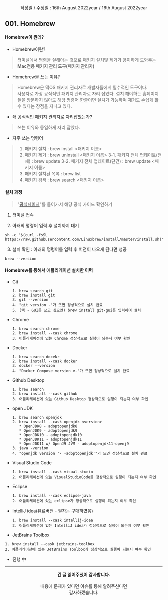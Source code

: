 <div align="center">
작성일 / 수정일 : 16th August 2022year / 16th August 2022year
</div>
   
## 001. Homebrew

#### Homebrew이 뭔데?

- Homebrew이란?
> 터미널에서 명령을 실해아는 것으로 패키지 설치및 제거가 용이하게 도와주는 <b>Mac전용 패키지 관리 도구(패키지 관리자)</b>

- Homebrew을 쓰는 이유?
> Homebrew은 맥OS 패키지 관리자로 개발자들에게 필수적인 도구이다.<br/>
> 사용자로 가장 공식적인 패키지 관리자로 자리 잡았다.
> 설치 해야하는 홈페이지들을 방문하지 않아도 해당 명령어 한줄이면 설치가 가능하며 제거도 손쉽게 할 수 있다는 장점을 지니고 있다.

- 왜 공식적인 패키지 관리자로 자리잡았는가?
> 쓰는 이유와 동일하게 자리 잡았다.

- 자주 쓰는 명령어
> 1. 패키지 설치 : brew install <패키지 이름>
> 2. 패키지 제거 : brew uninstall <패키지 이름>
> 3-1. 패키지 전체 업데이트(전체) : brew update
> 3-2. 패키지 전체 업데이트(단건) : brew update <패키지 이름>
> 4. 패키지 설치된 목록 : brew list
> 5. 패키지 검색 : brew search <패키지 이름> 

#### 설치 과정

> "[공식페이지](https://brew.sh/)"를 들어가서 해당 공식 가이드 확인하기

1. 터미널 접속

2. 아래의 명령어 입력 후 설치까지 대기
```script
sh -c "$(curl -fsSL https://raw.githubusercontent.com/Linuxbrew/install/master/install.sh)"
```

3. 설치 확인 : 아래의 명령어를 입력 후 버전이 나오게 된다면 성공
```script
brew --version
```

#### Homebrew를 통해서 애플리케이션 설치한 이력

  - Git
    ```text
    1. brew search git
    2. brew install git
    3. git --version
    4. "git version -"가 뜨면 정상적으로 설치 완료
    5. (택 - GUI를 쓰고 싶으면) brew install git-gui를 입력하여 설치
    ```
    
  - Chrome
    ```text
    1. brew search chrome
    2. brew install --cask chrome
    3. 어플리케이션에 있는 Chrome 정상적으로 실행이 되는지 여부 확인
    ```
    
  - Docker
    ```text
    1. brew search docekr
    2. brew install --cask docker
    3. docker --version
    4. "Docker Compose version v-"가 뜨면 정상적으로 설치 완료
    ```    
    
  - Github Desktop
    ```text
    1. brew search 
    2. brew install --cask github
    3. 어플리케이션에 있는 Github Desktop 정상적으로 실행이 되는지 여부 확인
    ``` 

  - open JDK
    ```text
    1. brew search openjdk
    2. brew install --cask openjdk <version>
       * OpenJDK8 - adoptopenjdk8
       * OpenJDK9 - adoptopenjdk9
       * OpenJDK10 - adoptopenjdk10
       * OpenJDK11 - adoptopenjdk11
       * OpenJDK11 w/ OpenJ9 JVM - adoptopenjdk11-openj9
    3. java -version
    4. "openjdk version '- -adoptopenjdk'"가 뜨면 정상적으로 설치 완료
    ``` 

  - Visual Studio Code
    ```text
    1. brew install --cask visual-studio
    2. 어플리케이션에 있는 VisualStudioCode를 정상적으로 실행이 되는지 여부 확인
    ``` 
         
  - Eclipse
    ```text
    1. brew install --cask eclipse-java
    2. 어플리케이션에 있는 eclipse가 정상적으로 실행이 되는지 여부 확인
    ``` 
         
  - IntelliJ idea(유료버전 - 필자는 구매하였음)
    ```text
    1. brew install --cask intellij-idea
    2. 어플리케이션에 있는 IntelliJ idea가 정상적으로 실행이 되는지 여부 확인
    ``` 
   
  - JetBrains Toolbox
   ```text
   1. brew install --cask jetbrains-toolbox
   2. 어플리케이션에 있는 JetBrains Toolbox가 정상적으로 실행이 되는지 여부 확인
   ```
   
  - 진행 中
    
---
<div align="center">
  <b>긴 글 읽어주셨어 감사합니다.</b><br/><br/>
  내용에 문제가 있다면 이슈를 통해 알려주신다면 <br>
  감사하겠습니다.
</div>
